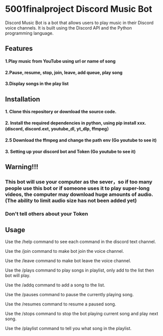 # 5001finalproject Discord Music Bot
Discord Music Bot is a bot that allows users to play music in their Discord voice channels. It is built using the Discord API and the Python programming language.
## Features
#### 1.Play music from YouTube using url or name of song
#### 2.Pause, resume, stop, join, leave, add queue, play song
#### 3.Display songs in the play list

## Installation
#### 1. Clone this repository or download the source code.
#### 2. Install the required dependencies in python, using pip install xxx.(discord, discord.ext, youtube_dl, yt_dlp, ffmpeg）
#### 2.5 Download the ffmpeg and change the path env   (Go youtube to see it)
#### 3. Setting up your discord bot and Token          (Go youtube to see it)

## Warning!!!
### This bot will use your computer as the sever，so if too many people use this bot or if someone uses it to play super-long videos, the computer may download huge amounts of audio. (The ability to limit audio size has not been added yet)
### Don't tell others about your Token

## Usage
Use the /help command to see each command in the discord text channel.

Use the /join command to make bot join the voice channel.

Use the /leave command to make bot leave the voice channel.

Use the /plays command to play songs in playlist, only add to the list then bot will play.

Use the /addq command to add a song to the list.

Use the /pauses command to pause the currently playing song.

Use the /resumes command to resume a paused song.

Use the /stops command to stop the bot playing current song and play next song.

Use the /playlist command to tell you what song in the playlist.

